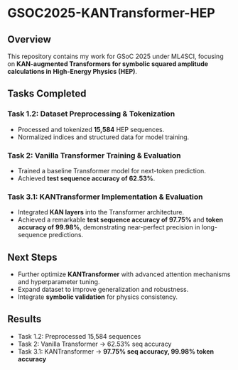 # GSOC2025-KANTransformer-HEP

## Overview  
This repository contains my work for GSoC 2025 under ML4SCI, focusing on **KAN-augmented Transformers for symbolic squared amplitude calculations in High-Energy Physics (HEP)**.

## Tasks Completed  

### Task 1.2: Dataset Preprocessing & Tokenization  
- Processed and tokenized **15,584** HEP sequences.  
- Normalized indices and structured data for model training.  

### Task 2: Vanilla Transformer Training & Evaluation  
- Trained a baseline Transformer model for next-token prediction.  
- Achieved **test sequence accuracy of 62.53%**.  

### Task 3.1: KANTransformer Implementation & Evaluation  
- Integrated **KAN layers** into the Transformer architecture.  
- Achieved a remarkable **test sequence accuracy of 97.75%** and **token accuracy of 99.98%**, demonstrating near-perfect precision in long-sequence predictions.  

## Next Steps  
- Further optimize **KANTransformer** with advanced attention mechanisms and hyperparameter tuning.  
- Expand dataset to improve generalization and robustness.  
- Integrate **symbolic validation** for physics consistency.  

## Results  
-  Task 1.2: Preprocessed 15,584 sequences  
-  Task 2: Vanilla Transformer → 62.53% seq accuracy  
-  Task 3.1: KANTransformer → **97.75% seq accuracy, 99.98% token accuracy**

